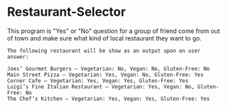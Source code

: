# Restaurant-Selector

This program is "Yes" or "No" question for a group of friend come from out of town and make sure what kind of local restaurant they want to go.
    
    The following restaurant will be show as an output upon on user answer:

    Joes’ Gourmet Burgers – Vegetarian: No, Vegan: No, Gluten-Free: No
    Main Street Pizza – Vegetarian: Yes, Vegan: No, Gluten-Free: Yes
    Corner Cafe – Vegetarian: Yes, Vegan: Yes, Gluten-Free: Yes
    Luigi’s Fine Italian Restaurant – Vegetarian: Yes, Vegan: No, Gluten-Free: No
    The Chef’s Kitchen – Vegetarian: Yes, Vegan: Yes, Gluten-Free: Yes
